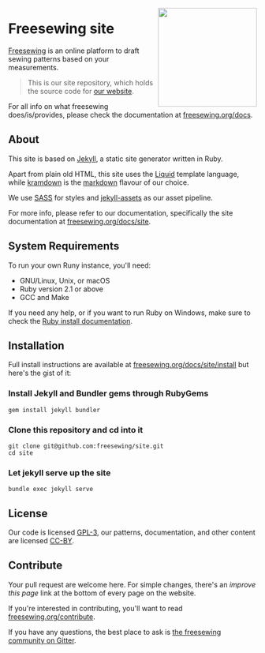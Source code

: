 <a href="https://docs/freesewing.org/"><img src="https://docs.freesewing.org/img/logo-black.svg" align="right" width=200 /></a>

# Freesewing site
[Freesewing](https://freesewing.org/) is an online platform to draft sewing patterns based on your measurements.

> This is our site repository, which holds the source code for [our website](https://freesewing.org/).

For all info on what freesewing does/is/provides, please check the documentation at [freesewing.org/docs](https://freesewing.org/docs).

## About

This site is based on [Jekyll](https://jekyllrb.com/), a static site generator written in Ruby.

Apart from plain old HTML, this site uses the [Liquid](https://shopify.github.io/liquid/) template language, 
while [kramdown](https://kramdown.gettalong.org/) is the [markdown](https://en.wikipedia.org/wiki/Markdown) flavour of our choice.

We use [SASS](http://sass-lang.com/) for styles and [jekyll-assets](https://github.com/jekyll/jekyll-assets) as our asset pipeline.

For more info, please refer to our documentation, specifically the site documentation at [freesewing.org/docs/site](https://freesewing.org/docs/site).

## System Requirements
To run your own Runy instance, you'll need:

 - GNU/Linux, Unix, or macOS
 - Ruby version 2.1 or above
 - GCC and Make

If you need any help, or if you want to run Ruby on Windows, make sure to check the [Ruby install documentation](https://jekyllrb.com/docs/installation/).

## Installation

Full install instructions are available at [freesewing.org/docs/site/install](https://freesewing.org/docs/site/install) 
but here's the gist of it:

### Install Jekyll and Bundler gems through RubyGems

```
gem install jekyll bundler
```

### Clone this repository and cd into it

```
git clone git@github.com:freesewing/site.git
cd site
```

### Let jekyll serve up the site

```
bundle exec jekyll serve
```

## License
Our code is licensed [GPL-3](https://www.gnu.org/licenses/gpl-3.0.en.html), 
our patterns, documentation, and other content are licensed [CC-BY](https://creativecommons.org/licenses/by/4.0/).

## Contribute

Your pull request are welcome here. For simple changes, there's an *improve this page* link at the bottom of every page on the website.

If you're interested in contributing, you'll want to read [freesewing.org/contribute](https://freesewing.org/contribute).

If you have any questions, the best place to ask is [the freesewing community on Gitter](https://gitter.im/freesewing/freesewing).


